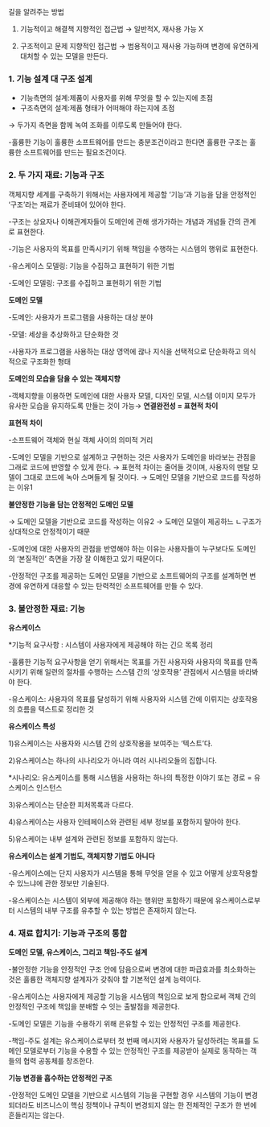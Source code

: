 길을 알려주는 방법

1) 기능적이고 해결책 지향적인 접근법 → 일반적X, 재사용 가능 X

2) 구조적이고 문제 지향적인 접근법 → 범용적이고 재사용 가능하며 변경에 유연하게 대처할 수 있는 모델을 만든다. 

### 1. 기능 설계 대 구조 설계

- 기능측면의 설계:제품이 사용자를 위해 무엇을 할 수 있는지에 초점
- 구조측면의 설계:제품 형태가 어떠해야 하는지에 초점

→ 두가지 측면을 함께 녹여 조화를 이루도록 만들어야 한다.

-훌륭한 기능이 훌륭한 소프트웨어를 만드는 충분조건이라고 한다면 훌륭한 구조는 훌륭한  소프트웨어를 만드는 필요조건이다.

 

### 2. 두 가지 재료: 기능과 구조

객체지향 세계를 구축하기 위해서는 사용자에게 제공할 ‘기능’과 기능을 담을 안정적인 ‘구조’라는 재료가 준비돼어 있어야 한다. 

-구조는 상요자나 이해관계자들이 도메인에 관해 생가가하는 개념과 개념들 간의 관계로 표현한다. 

-기능은 사용자의 목표를 만족시키기 위해 책임을 수행하는 시스템의 행위로 표현한다.

-유스케이스 모델링: 기능을 수집하고 표현하기 위한 기법

-도메인 모델링: 구조를 수집하고 표현하기 위한 기법

**도메인 모델**

-도메인: 사용자가 프로그램을 사용하는 대상 분야

-모델: 세상을 추상화하고 단순화한 것

-사용자가 프로그램을 사용하는 대상 영역에 괂나 지식을 선택적으로 단순화하고 의식적으로 구조화한 형태

**도메인의 모습을 담을 수 있는 객체지향**

-객체지향을 이용하면 도메인에 대한 사용자 모델, 디자인 모델, 시스템 이미지 모두가 유사한 모습을 유지하도록 만들는 것이 가능→ **연결완전성 = 표현적 차이**

**표현적 차이**

-소프트웨어 객체와 현실 객체 사이의 의미적 거리

-도메인 모델을 기반으로 설계하고 구현하는 것은 사용자가 도메인을 바라보는 관점을 그래로 코드에 반영할 수 있게 한다. → 표현적 차이는 줄어들 것이며, 사용자의 멘탈 모델이 그대로 코드에 녹아 스며들게 될 것이다. → 도메인 모델을 기반으로 코드를 작성하는 이유1

**불안정한 기능을 담는 안정적인 도메인 모델**

→ 도메인 모델을 기반으로 코드를 작성하는 이유2 → 도메인 모델이 제공하느 ㄴ구조가 상대적으로 안정적이기 때문

-도메인에 대한 사용자의 관점을 반영해야 하는 이유는 사용자들이 누구보다도 도메인의 ‘본질적인’ 측면을 가장 잘 이해한고 있기 때문이다. 

-안정적인 구조를 제공하는 도메인 모델을 기반으로 소프트웨어의 구조를 설계하면 변경에 유연하게 대응할 수 있는 탄력적인 소프트웨어를 만들 수 있다.

### 3. 불안정한 재료: 기능

**유스케이스**

*기능적 요구사항 : 시스템이 사용자에게 제공해야 하는 긴으 목록 정리

-훌륭한 기능적 요구사항을 얻기 위해서는 목표를 가진 사용자와 사용자의 목표를 만족시키기 위해 일련의 절차를 수행하는 스스템 간의 ‘상호작용’ 관점에서 시스템을 바라봐야 한다. 

-유스케이스: 사용자의 목표를 달성하기 위해 사용자와 시스템 간에 이뤼지는 상호작용의 흐름을 텍스트로 정리한 것

 

**유스케이스 특성**

1)유스케이스는 사용자와 시스템 간의 상호작용을 보여주는 ‘텍스트’다.

2)유스케이스는 하나의 시나리오가 아니라 여러 시나리오들의 집합니다. 

*시나리오: 유스케이스를 통해 시스템을 사용하는 하나의 특정한 이야기 또는 경로 = 유스케이스 인스턴스

3)유스케이스는 단순한 피처목록과 다르다.

4)유스케이스는 사용자 인테페이스와 관련된 세부 정보를 포함하지 말아야 한다.

5)유스케이는 내부 설계와 관련된 정보를 포함하지 않는다. 

**유스케이스는 설계 기법도, 객체지향 기법도 아니다**

-유스케이스에는 단지 사용자가 시스템을 통해 무엇을 얻을 수 있고 어떻게 상호작용할 수 있느냐에 관한 정보만 기술된다. 

-유스케이스는 시스템이 외부에 제공해야 하는 행위만 포함하기 때문에 유스케이스로부터 시스템의 내부 구조를 유추할 수 있는 방법은 존재하지 않는다.  

### 4. 재료 합치기: 기능과 구조의 통합

**도메인 모델, 유스케이스, 그리고 책임-주도 설계** 

-불안정한 기능을 안정적인 구조 안에 담음으로써 변경에 대한 파급효과를 최소화하는 것은 훌륭한 객체지향 설계자가 갖춰야 할 기본적인 설계 능력이다. 

-유스케이스는 사용자에게 제공할 기능을 시스템의 책임으로 보게 함으로써 객체 간의 안정적인 구조에 책임을 분배할 수 잇는 출발점을 제공한다.

-도메인 모델은 기능을 수용하기 위해 은유할 수 있는 안정적인 구조를 제공한다.

-책임-주도 설계는 유스케이스로부터 첫 번째 메시지와 사용자가 달성하려는 목표를 도메인 모델로부터 기능을 수용할 수 있는 안정적인 구조를 제공받아 실제로 동작하는 객들의 협력 공동체를 창조한다. 

**기능 변경을 흡수하는 안정적인 구조**

-안정적인 도메인 모델을 기반으로 시스템의 기능을 구현할 경우 시스템의 기능이 변경되더라도 비즈니스이 핵심 정책이나 규칙이 변경되지 않는 한 전체적인 구조가 한 번에 흔들리지는 않는다.
